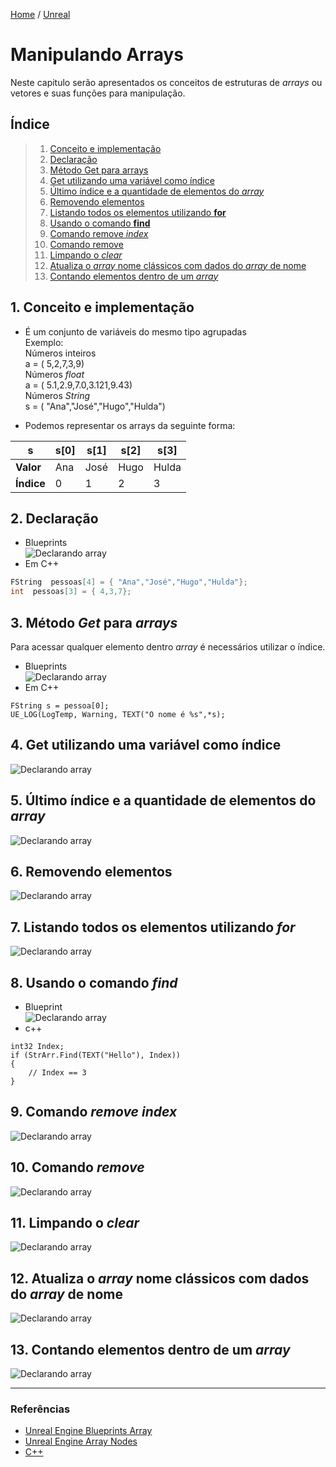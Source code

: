 [Home](https://myerco.github.io/unreal-engine) / [Unreal](https://myerco.github.io/unreal-engine/unreal.html)

# Manipulando Arrays
Neste capitulo serão apresentados os conceitos de estruturas de *arrays* ou vetores e suas funções para manipulação.

## Índice
> 1. [Conceito e implementação](#1)
> 1. [Declaração](#2)
> 1. [Método Get para arrays](#3)
> 1. [Get utilizando uma variável como índice](#4)
> 1. [Último índice e a quantidade de elementos do *array*](#5)
> 1. [Removendo elementos](#6)
> 1. [Listando todos os elementos utilizando **for**](#7)
> 1. [Usando o comando **find**](#8)
> 1. [Comando remove *index*](#9)
> 1. [Comando remove](#10)
> 1. [Limpando o *clear*](#11)
> 1. [Atualiza o *array* nome clássicos com dados do *array* de nome](#12)
> 1. [Contando elementos dentro de um *array*](#13)

<a name="1"></a>
## 1. Conceito e implementação
- É um conjunto de variáveis do mesmo tipo agrupadas  
Exemplo:  
Números inteiros  
a = ( 5,2,7,3,9)  
Números *float*  
a = ( 5.1,2.9,7.0,3.121,9.43)  
Números *String*  
s = ( "Ana","José","Hugo","Hulda")

- Podemos representar os arrays da seguinte forma:

| s |  s[0] |s[1]   |s[2]    | s[3]  |
|---|---|---|---|---|
|**Valor**|Ana|José|Hugo|Hulda|
|**Índice**|  0 | 1  | 2  | 3  |

<a name="2"></a>
## 2. Declaração
- Blueprints  
![Declarando array](../imagens/array/bp_array_1.png)
- Em C++  
```cpp
FString  pessoas[4] = { "Ana","José","Hugo","Hulda"};
int  pessoas[3] = { 4,3,7};
```

<a name="3"></a>
## 3. Método *Get* para *arrays*
Para acessar qualquer elemento dentro *array* é necessários utilizar o índice.  

- Blueprints  
![Declarando array](../imagens/array/bp_array_2.png)
- Em C++  
```
FString s = pessoa[0];
UE_LOG(LogTemp, Warning, TEXT("O nome é %s",*s);
```  

<a name="4"></a>
## 4. Get utilizando uma variável como índice
![Declarando array](../imagens/array/bp_array_3.png)

<a name="5"></a>
## 5. Último índice e a quantidade de elementos do *array*
![Declarando array](../imagens/array/bp_array_4.png)


<a name="6"></a>
## 6. Removendo elementos
![Declarando array](../imagens/array/bp_array_5.png)

<a name="7"></a>
## 7. Listando todos os elementos utilizando *for*
![Declarando array](../imagens/array/bp_array_6.png)


<a name="8"></a>
## 8. Usando o comando *find*
- Blueprint  
![Declarando array](../imagens/array/bp_array_7.png)
- c++
```
int32 Index;
if (StrArr.Find(TEXT("Hello"), Index))
{
    // Index == 3
}
```

<a name="9"></a>
## 9. Comando *remove index*
![Declarando array](../imagens/array/bp_array_8.png)

<a name="10"></a>
## 10. Comando *remove*
![Declarando array](../imagens/array/bp_array_9.png)

<a name="11"></a>
## 11. Limpando o *clear*
![Declarando array](../imagens/array/bp_array_10.png)

<a name="12"></a>
## 12. Atualiza o *array* **nome clássicos** com dados do *array* de **nome**

![Declarando array](../imagens/array/bp_array_11.png)

<a name="13"></a>
## 13. Contando elementos dentro de um *array*
![Declarando array](../imagens/array/bp_array_12.png)

***

### Referências
- [Unreal Engine Blueprints Array](https://docs.unrealengine.com/en-US/Engine/Blueprints/UserGuide/Arrays/index.html)   
- [Unreal Engine Array Nodes](https://docs.unrealengine.com/en-US/Engine/Blueprints/UserGuide/Arrays/ArrayNodes/index.html)    
- [C++](https://www.codegrepper.com/code-examples/cpp/ue4+c%2B%2B+array)

